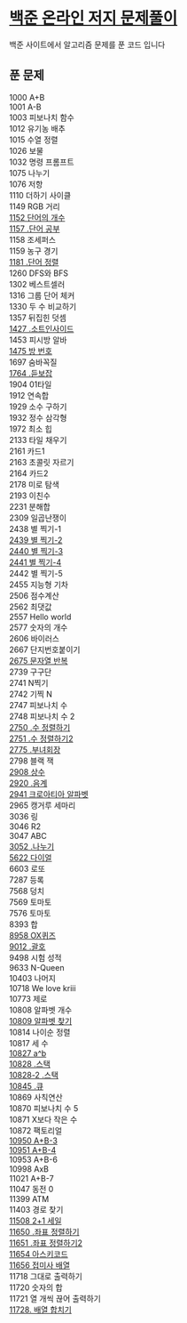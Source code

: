 <a href="https://www.acmicpc.net/"><h1 style="color:blue">백준 온라인 저지 문제풀이</h1></a>
<p> 백준 사이트에서 알고리즘 문제를 푼 코드 입니다</p>


<h2>푼 문제</h3>
1000 A+B<br>
1001 A-B<br>
1003 피보나치 함수<br>
1012 유기농 배추<br>
1015 수열 정렬<br>
1026 보물 <br>
1032 명령 프롬프트<br>
1075 나누기<br>
1076 저항 <br>
1110 더하기 사이클<br>
1149 RGB 거리<br>
<a href="https://github.com/wjdrbs96/Baekjoon/blob/master/Java/1100%20~%201199/1152.java">1152 단어의 개수</a><br>
<a href="https://github.com/wjdrbs96/Baekjoon/blob/master/Java/1100%20~%201199/1157.java">1157 .단어 공부</a><br>
1158 조세퍼스<br>
1159 농구 경기<br>
<a href="https://github.com/wjdrbs96/Baekjoon/blob/master/Java/1100%20~%201199/1181.java">1181 .단어 정렬</a><br>
1260 DFS와 BFS<br>
1302 베스트셀러<br>
1316 그룹 단어 체커 <br>
1330 두 수 비교하기<br>
1357 뒤집힌 덧셈<br>
<a href="https://github.com/wjdrbs96/Baekjoon/blob/master/Java/1400%20~%201499/1427.java">1427 .소트인사이드</a><br>
1453 피시방 알바 <br>
<a href="https://github.com/wjdrbs96/Baekjoon/blob/master/Java/1400%20~%201499/1475.java">1475 방 번호</a><br>
1697 숨바꼭질 <br>
<a href="https://github.com/wjdrbs96/Baekjoon/blob/master/Java/1700%20~%201799/1764.java">1764 .듣보잡</a><br>
1904 01타일 <br>
1912 연속합 <br>
1929 소수 구하기<br>
1932 정수 삼각형 <br>
1972 최소 힙 <br>
2133 타일 채우기 <br>
2161 카드1 <br> 
2163 초콜릿 자르기<br>
2164 카드2 <br>
2178 미로 탐색<br>
2193 이친수<br>
2231 분해합 <br>
2309 일곱난쟁이 <br>
2438 별 찍기-1<br>
<a href="https://github.com/wjdrbs96/Baekjoon/blob/master/Java/2400%20~%202499/2439.java">2439 별 찍기-2</a><br>
<a href="https://github.com/wjdrbs96/Baekjoon/blob/master/Java/2400%20~%202499/2440.java">2440 별 찍기-3</a><br>
<a href="https://github.com/wjdrbs96/Baekjoon/blob/master/Java/2400%20~%202499/2441.java">2441 별 찍기-4</a><br>
2442 별 찍기-5<br>
2455 지능형 기차<br>
2506 점수계산<br>
2562 최댓값<br>
2557 Hello world<br>
2577 숫자의 개수 <br>
2606 바이러스 <br>
2667 단지번호붙이기 <br>
<a href="https://github.com/wjdrbs96/Baekjoon/blob/master/Java/2600%20~%202699/2675.java">2675 문자열 반복</a><br>
2739 구구단 <br>
2741 N찍기<br>
2742 기찍 N <br>
2747 피보나치 수<br>
2748 피보나치 수 2 <br>
<a href="https://github.com/wjdrbs96/Baekjoon/blob/master/Java/2700%20~%202799/2750.java">2750 .수 정렬하기</a><br>
<a href="https://github.com/wjdrbs96/Baekjoon/blob/master/Java/2700%20~%202799/2751.java">2751 .수 정렬하기2</a><br>
<a href="https://github.com/wjdrbs96/Baekjoon/blob/master/Java/2700%20~%202799/2775.java">2775 .부녀회장 </a><br>
2798 블랙 잭<br>
<a href="https://github.com/wjdrbs96/Baekjoon/blob/master/Java/2900%20~%202999/2908.java">2908 상수</a><br>
<a href="https://github.com/wjdrbs96/Baekjoon/blob/master/Java/2900%20~%202999/2920.java">2920 .음계</a><br>
<a href="https://github.com/wjdrbs96/Baekjoon/blob/master/Java/2900%20~%202999/2941.java">2941 크로아티아 알파벳</a><br>
2965 캥거루 세마리 <br>
3036 링<br>
3046 R2<br>
3047 ABC <br>
<a href="https://github.com/wjdrbs96/Baekjoon/blob/master/Java/3000%20~%203099/3052.java">3052 .나누기</a><br>
<a href="https://github.com/wjdrbs96/Baekjoon/blob/master/Java/5600%20~%205699/5622.java">5622 다이얼</a> <br>
6603 로또<br>
7287 등록<br>
7568 덩치 <br>
7569 토마토 <br> 
7576 토마토<br>
8393 합 <br>
<a href="https://github.com/wjdrbs96/Baekjoon/blob/master/Java/8900%20~%208999/8958.java">8958 OX퀴즈</a><br>
<a href="https://github.com/wjdrbs96/Baekjoon/blob/master/Java/9000%20~%209099/9012.java">9012 .괄호</a><br>
9498 시험 성적<br>
9633 N-Queen<br>
10403 나머지<br>
10718 We love kriii<br>
10773 제로<br>
10808 알파벳 개수<br>
<a href="https://github.com/wjdrbs96/Baekjoon/blob/master/Java/10800%20~%2010899/10809.java">10809 알파벳 찾기</a><br>
10814 나이순 정렬<br>
10817 세 수<br>
<a href="https://github.com/wjdrbs96/Baekjoon/blob/master/Java/10800%20~%2010899/10827.java">10827 a^b</a><br>
<a href="https://github.com/wjdrbs96/Baekjoon/blob/master/Java/10800%20~%2010899/10828.java">10828 .스택</a><br>
<a href="https://github.com/wjdrbs96/Baekjoon/blob/master/Java/10800%20~%2010899/10828_2.java">10828-2 .스택</a><br>
<a href="https://github.com/wjdrbs96/Baekjoon/blob/master/Java/10800%20~%2010899/10845.java">10845 .큐</a><br>
10869 사칙연산 <br>
10870 피보나치 수 5<br>
10871 X보다 작은 수<br>
10872 팩토리얼<br>
<a href="https://github.com/wjdrbs96/Baekjoon/blob/master/Java/10900%20~%2010999/10950.java">10950 A+B-3</a><br>
<a href="https://github.com/wjdrbs96/Baekjoon/blob/master/Java/10900%20~%2010999/10951.java">10951 A+B-4</a><br>
10953 A+B-6<br>
10998 AxB<br>
11021 A+B-7<br>
11047 동전 0 <br>
11399 ATM <br>
11403 경로 찾기<br>
<a href="https://github.com/wjdrbs96/Baekjoon/blob/master/Java/11500%20~%2011599/11508.java">11508 2+1 세일</a><br>
<a href="https://github.com/wjdrbs96/Baekjoon/blob/master/Java/11600%20~%2011699/11650.java">11650 .좌표 정렬하기</a><br>
<a href="https://github.com/wjdrbs96/Baekjoon/blob/master/Java/11600%20~%2011699/11651.java">11651 .좌표 정렬하기2</a><br>
<a href="https://github.com/wjdrbs96/Baekjoon/blob/master/Java/11600%20~%2011699/11654.java">11654 아스키코드</a><br>
<a href="https://github.com/wjdrbs96/Baekjoon/blob/master/Java/11600%20~%2011699/11656.java">11656 접미사 배열</a><br>
11718 그대로 출력하기<br>
11720 숫자의 합<br>
11721 열 개씩 끊어 출력하기<br>
<a href="https://github.com/wjdrbs96/Baekjoon/blob/master/Java/11700%20~%2011799/11728.java">11728. 배열 합치기</a><br>

